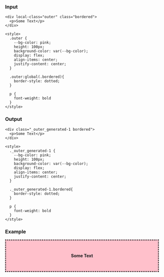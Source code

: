 ### Input

```
<div local-class="outer" class="bordered">
  <p>Some Text</p>
</div>

<style>
  .outer {
    --bg-color: pink;
    height: 100px;
    background-color: var(--bg-color);
    display: flex;
    align-items: center;
    justify-content: center;
  }

  .outer:global(.bordered){
    border-style: dotted;
  }

  p {
    font-weight: bold
  }
</style>
```

### Output

```
<div class="_outer_generated-1 bordered">
  <p>Some Text</p>
</div>

<style>
  ._outer_generated-1 {
    --bg-color: pink;
    height: 100px;
    background-color: var(--bg-color);
    display: flex;
    align-items: center;
    justify-content: center;
  }

  ._outer_generated-1.bordered{
    border-style: dotted;
  }

  p {
    font-weight: bold
  }
</style>
```

### Example

<div class="_outer_generated-1 bordered">
  <p>Some Text</p>
</div>

<style>
  ._outer_generated-1 {
    --bg-color: pink;
    height: 100px;
    background-color: var(--bg-color);
    display: flex;
    align-items: center;
    justify-content: center;
  }

  ._outer_generated-1.bordered{
    border-style: dotted;
  }

  p {
    font-weight: bold
  }
</style>
